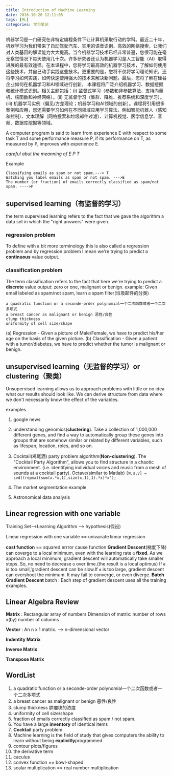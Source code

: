 ```yaml
---
title: Introduction of Machine Learning
date: 2016-10-26 12:11:05
tags: [ML]
categories: 学习笔记
---
```


机器学习是一门研究在非特定编程条件下让计算机采取行动的学科。最近二十年，机器学习为我们带来了自动驾驶汽车、实用的语音识别、高效的网络搜索，让我们对人类基因的解读能力大大提高。当今机器学习技术已经非常普遍，您很可能在毫无察觉情况下每天使用几十次。许多研究者还认为机器学习是人工智能（AI）取得进展的最有效途径。在本课程中，您将学习最高效的机器学习技术，了解如何使用这些技术，并自己动手实践这些技术。更重要的是，您将不仅将学习理论知识，还将学习如何实践，如何快速使用强大的技术来解决新问题。最后，您将了解在硅谷企业如何在机器学习和AI领域进行创新。 本课程将广泛介绍机器学习、数据挖掘和统计模式识别。相关主题包括：(i) 监督式学习（参数和非参数算法、支持向量机、核函数和神经网络）。(ii) 无监督学习（集群、降维、推荐系统和深度学习）。(iii) 机器学习实例（偏见/方差理论；机器学习和AI领域的创新）。课程将引用很多案例和应用，您还需要学习如何在不同领域应用学习算法，例如智能机器人（感知和控制）、文本理解（网络搜索和垃圾邮件过滤）、计算机视觉、医学信息学、音频、数据库挖掘等领域。

A computer program is said to learn from experience E with respect to some task T and some performance measure P, if its performance on T, as measured by P, improves with experience E.

*careful abut the meanning of E P T*

Example

```
Classifying emails as spam or not spam.---> T
Watching you label emails as spam or not spam. --->E 
The number (or fraction) of emails correctly classified as spam/not spam. ---->P
```

## supervised learning（有监督的学习）  

the term supervised learning refers to the fact that we gave the algorithm a data set in which the "right answers" were given. 
### regression problem    

To define with a bit more terminology this is also called a regression problem and by regression problem I mean we're trying to predict a **continuous** value output.

### classification problem  

The term classification refers to the fact that here we're trying to predict a **discrete** value output: zero or one, malignant or benign. 
example:  Given email labeled as spam/not spam, learn a spam filter(垃圾邮件的分类)

```
a quadratic function or a seconde-order polynomial一个二次函数或者一个二次多项式
a breast cancer as malignant or benign 恶性/良性
clump thickness 
uniformity of cell size/shape
```

(a) Regression - Given a picture of Male/Female, we have to predict his/her age on the basis of the given picture.
(b) Classification - Given a patient with a tumor/diabetes, we have to predict whether the tumor is malignant or benign.


## unsupervised learning（无监督的学习）or clustering（聚类）

Unsupervised learning allows us to approach problems with little or no idea what our results should look like. We can derive structure from data where we don't necessarily know the effect of the variables.

examples

1. google news
2. understanding genomics(**clustering**). Take a collection of 1,000,000 different genes, and find a way to automatically group these genes into groups that are somehow similar or related by different variables, such as lifespan, location, roles, and so on.
3. Cocktail(鸡尾酒) party problem algorithm(**Non-clustering**). The "Cocktail Party Algorithm", allows you to find structure in a chaotic environment. (i.e. identifying individual voices and music from a mesh of sounds at a cocktail party).
Octave(similar to Matlab)
`[W,s,v] = svd((repmat(sum(x.*x,1),size(x,1),1).*x)*x');`

4. The market segmentation example 
5.  Astronomical data analysis


## Linear regression with one variable

Training Set-->Learning Algorithm --> hypothesis(假设)

Linear regression with one variable == univariate linear regression

**cost function** == squared errror cause function
**Gradient Descent**(梯度下降) can coverge to a local minimum, even with the learning rate `α` **fixed**. As we approach a local minimum, gradient descent will automatically take smaller steps. So, no need to decrease `α` over time.(the result is a local optimus)
If `α` is too small,'gradient descent can be slow.If `α` is too large, gradient descent can overshoot the minimum. It may fail to converge, or even diverge.
**Batch Gradient Descent**  batch : Each step of gradient descent uses all the training examples.

## Linear Algebra Review

**Matrix** : Rectangular array of numbers
Dimension of matrix: number of rows x(by) number of columns

**Vector** : An n x 1 matrix.  --> n-dimensional vector

**Indentity Matrix** 

**Inverse Matrix**

**Transpose Matrix**


## WordList


1. a quadratic function or a seconde-order polynomial一个二次函数或者一个二次多项式
2. a breast cancer as malignant or benign 恶性/良性
3. clump thickness 肿瘤块的浓度
4. uniformity of cell size/shape
5. fraction of emails correctly classified as spam / not spam.
6. You have a large **inventory** of identical items
7. **Cocktail** party problem
8. Machine learning is the field of study that gives computers the ability to learn without being **explicitly**programmed.
9. contour plots/figures
10. the derivative term
11. caculus
12. convex function == bowl-shaped
13. scalar multiplication == real number multiplication
